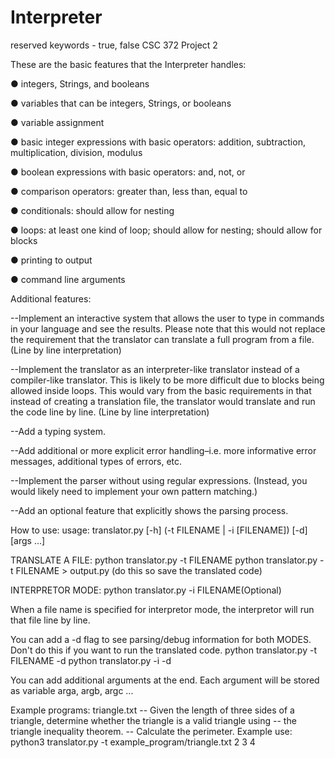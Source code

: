 # Interpreter

reserved keywords - true, false
CSC 372 Project 2

These are the basic features that the Interpreter handles: 

● integers, Strings, and booleans

● variables that can be integers, Strings, or booleans

● variable assignment

● basic integer expressions with basic operators: addition, subtraction,
  multiplication, division, modulus
  
● boolean expressions with basic operators: and, not, or

● comparison operators: greater than, less than, equal to

● conditionals: should allow for nesting

● loops: at least one kind of loop; should allow for nesting; should allow for blocks

● printing to output

● command line arguments

Additional features:

--Implement an interactive system that allows the user to type in commands in your
  language and see the results. Please note that this would not replace the
  requirement that the translator can translate a full program from a file. (Line by line interpretation)
  
--Implement the translator as an interpreter-like translator instead of a compiler-like
  translator. This is likely to be more difficult due to blocks being allowed inside
  loops. This would vary from the basic requirements in that instead of creating a
  translation file, the translator would translate and run the code line by line. (Line by line interpretation)
  
--Add a typing system.

--Add additional or more explicit error handling–i.e. more informative error
  messages, additional types of errors, etc.
  
--Implement the parser without using regular expressions. (Instead, you would
  likely need to implement your own pattern matching.)
  
--Add an optional feature that explicitly shows the parsing process.

How to use:
usage: translator.py [-h] (-t FILENAME | -i [FILENAME]) [-d] [args ...]

TRANSLATE A FILE:
python translator.py -t FILENAME 
python translator.py -t FILENAME > output.py (do this so save the translated code)

INTERPRETOR MODE:
python translator.py -i FILENAME(Optional)

When a file name is specified for interpretor mode, the interpretor will run that file line by line.

You can add a -d flag to see parsing/debug information for both MODES. Don't do this if you want to run
the translated code.
python translator.py -t FILENAME -d
python translator.py -i -d

You can add additional arguments at the end. Each argument will be stored as
variable arga, argb, argc ...

Example programs:
triangle.txt
-- Given the length of three sides of a triangle, determine whether the triangle is a valid triangle using
-- the triangle inequality theorem.
-- Calculate the perimeter.
Example use: python3 translator.py -t example_program/triangle.txt 2 3 4